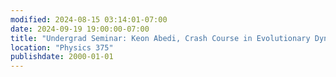 ```yaml
---
modified: 2024-08-15 03:14:01-07:00
date: 2024-09-19 19:00:00-07:00
title: "Undergrad Seminar: Keon Abedi, Crash Course in Evolutionary Dynamics"
location: "Physics 375"
publishdate: 2000-01-01
---
```




